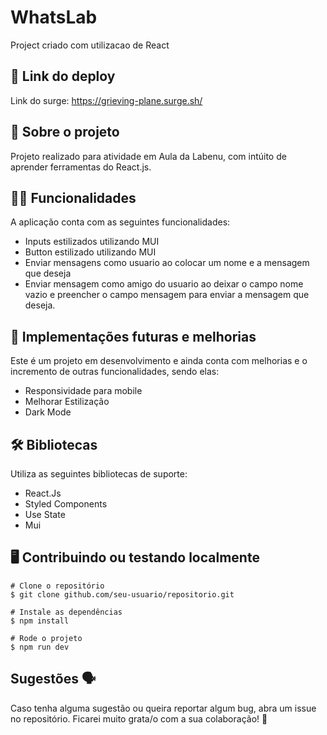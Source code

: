 # WhatsLab
Project criado com utilizacao de React


## 📲 Link do deploy

Link do surge: https://grieving-plane.surge.sh/

## 📑 Sobre o projeto

Projeto realizado para atividade em Aula da Labenu, com intúito de aprender ferramentas do React.js.

## ✍🏻 Funcionalidades

A aplicação conta com as seguintes funcionalidades:

- Inputs estilizados utilizando MUI
- Button estilizado utilizando MUI
- Enviar mensagens como usuario ao colocar um nome e a mensagem que deseja
- Enviar mensagem como amigo do usuario ao deixar o campo nome vazio e preencher o campo mensagem para enviar a mensagem que deseja.

## 📆 Implementações futuras e melhorias

Este é um projeto em desenvolvimento e ainda conta com melhorias e o incremento de outras funcionalidades, sendo elas:

- Responsividade para mobile
- Melhorar Estilização
- Dark Mode

## 🛠 Bibliotecas

Utiliza as seguintes bibliotecas de suporte:

- React.Js
- Styled Components
- Use State
- Mui


## 🖥 Contribuindo ou testando localmente 

```
# Clone o repositório 
$ git clone github.com/seu-usuario/repositorio.git
```

```
# Instale as dependências 
$ npm install
```

```
# Rode o projeto
$ npm run dev
```

## Sugestões 🗣

Caso tenha alguma sugestão ou queira reportar algum bug, abra um issue no repositório. Ficarei muito grata/o com a sua colaboração! 🤝
